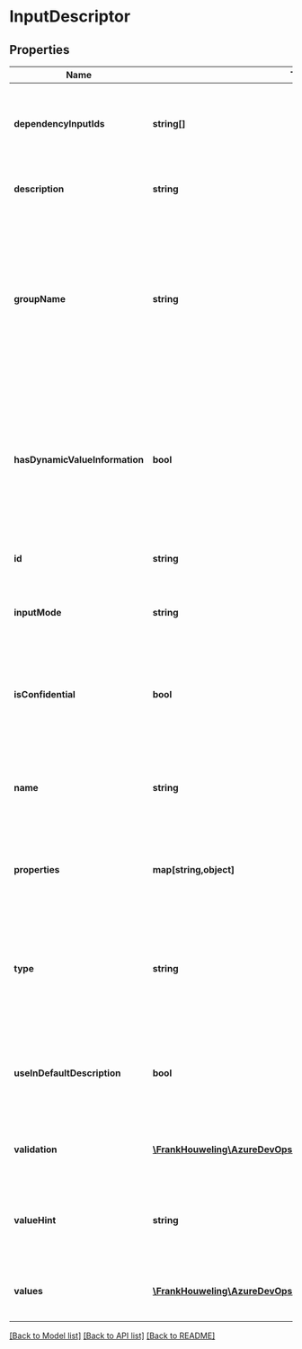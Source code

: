 # InputDescriptor

## Properties
Name | Type | Description | Notes
------------ | ------------- | ------------- | -------------
**dependencyInputIds** | **string[]** | The ids of all inputs that the value of this input is dependent on. | [optional] 
**description** | **string** | Description of what this input is used for | [optional] 
**groupName** | **string** | The group localized name to which this input belongs and can be shown as a header for the container that will include all the inputs in the group. | [optional] 
**hasDynamicValueInformation** | **bool** | If true, the value information for this input is dynamic and should be fetched when the value of dependency inputs change. | [optional] 
**id** | **string** | Identifier for the subscription input | [optional] 
**inputMode** | **string** | Mode in which the value of this input should be entered | [optional] 
**isConfidential** | **bool** | Gets whether this input is confidential, such as for a password or application key | [optional] 
**name** | **string** | Localized name which can be shown as a label for the subscription input | [optional] 
**properties** | **map[string,object]** | Custom properties for the input which can be used by the service provider | [optional] 
**type** | **string** | Underlying data type for the input value. When this value is specified, InputMode, Validation and Values are optional. | [optional] 
**useInDefaultDescription** | **bool** | Gets whether this input is included in the default generated action description. | [optional] 
**validation** | [**\FrankHouweling\AzureDevOpsClient\Hooks\Model\InputValidation**](InputValidation.md) | Information to use to validate this input&#39;s value | [optional] 
**valueHint** | **string** | A hint for input value. It can be used in the UI as the input placeholder. | [optional] 
**values** | [**\FrankHouweling\AzureDevOpsClient\Hooks\Model\InputValues**](InputValues.md) | Information about possible values for this input | [optional] 

[[Back to Model list]](../README.md#documentation-for-models) [[Back to API list]](../README.md#documentation-for-api-endpoints) [[Back to README]](../README.md)


